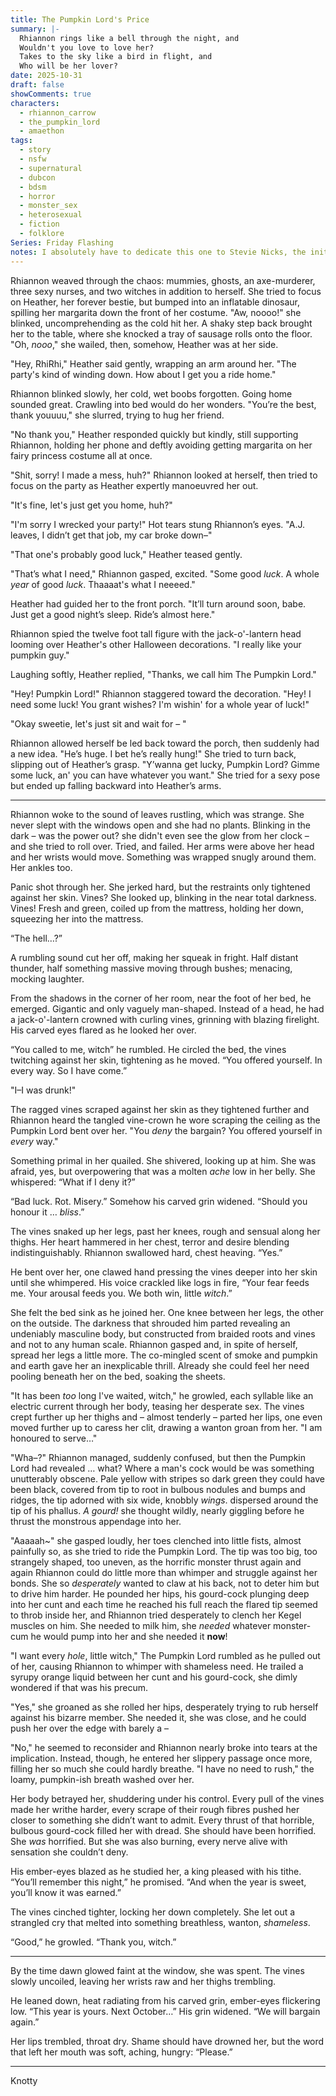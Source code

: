 ```yaml
---
title: The Pumpkin Lord's Price
summary: |-
  Rhiannon rings like a bell through the night, and
  Wouldn't you love to love her?
  Takes to the sky like a bird in flight, and
  Who will be her lover?
date: 2025-10-31
draft: false
showComments: true
characters:
  - rhiannon_carrow
  - the_pumpkin_lord
  - amaethon
tags:
  - story
  - nsfw
  - supernatural
  - dubcon
  - bdsm
  - horror
  - monster_sex
  - heterosexual
  - fiction
  - folklore
Series: Friday Flashing
notes: I absolutely have to dedicate this one to Stevie Nicks, the initial inspiration came from the Fleetwood Mac song, after all!
---
```

Rhiannon weaved through the chaos: mummies, ghosts, an axe-murderer, three sexy nurses, and two witches in addition to herself. She tried to focus on Heather, her forever bestie, but bumped into an inflatable dinosaur, spilling her margarita down the front of her costume. "Aw, noooo!" she blinked, uncomprehending as the cold hit her. A shaky step back brought her to the table, where she knocked a tray of sausage rolls onto the floor. "Oh, *nooo*," she wailed, then, somehow, Heather was at her side.

"Hey, RhiRhi," Heather said gently, wrapping an arm around her. "The party's kind of winding down. How about I get you a ride home."

Rhiannon blinked slowly, her cold, wet boobs forgotten. Going home sounded great. Crawling into bed would do her wonders. "You’re the best, thank youuuu," she slurred, trying to hug her friend.

"No thank you," Heather responded quickly but kindly, still supporting Rhiannon, holding her phone and deftly avoiding getting margarita on her fairy princess costume all at once.

"Shit, sorry! I made a mess, huh?" Rhiannon looked at herself, then tried to focus on the party as Heather expertly manoeuvred her out.

"It's fine, let's just get you home, huh?"

"I'm sorry I wrecked your party!" Hot tears stung Rhiannon’s eyes. "A.J. leaves, I didn’t get that job, my car broke down–"

"That one's probably good luck," Heather teased gently.

"That’s what I need," Rhiannon gasped, excited. "Some good *luck*. A whole _year_ of good _luck_. Thaaaat's what I neeeed."

Heather had guided her to the front porch. "It’ll turn around soon, babe. Just get a good night’s sleep. Ride’s almost here."

Rhiannon spied the twelve foot tall figure with the jack-o'-lantern head looming over Heather's other Halloween decorations. "I really like your pumpkin guy."

Laughing softly, Heather replied, "Thanks, we call him The Pumpkin Lord."

"Hey! Pumpkin Lord!" Rhiannon staggered toward the decoration. "Hey! I need some luck! You grant wishes?  I'm wishin' for a whole year of luck!"

"Okay sweetie, let's just sit and wait for – "

Rhiannon allowed herself be led back toward the porch, then suddenly had a new idea. "He’s huge. I bet he’s really hung!" She tried to turn back, slipping out of Heather’s grasp. "Y’wanna get lucky, Pumpkin Lord? Gimme some luck, an' you can have whatever you want." She tried for a sexy pose but ended up falling backward into Heather’s arms.

---

Rhiannon woke to the sound of leaves rustling, which was strange. She never slept with the windows open and she had no plants. Blinking in the dark – was the power out? she didn't even see the glow from her clock – and she tried to roll over.  Tried, and failed.  Her arms were above her head and her wrists would move.  Something was wrapped snugly around them.  Her ankles too.

Panic shot through her. She jerked hard, but the restraints only tightened against her skin. Vines? She looked up, blinking in the near total darkness.  Vines! Fresh and green, coiled up from the mattress, holding her down, squeezing her into the mattress.

“The hell…?”

A rumbling sound cut her off, making her squeak in fright. Half distant thunder, half something massive moving through bushes; menacing, mocking laughter.

From the shadows in the corner of her room, near the foot of her bed, he emerged. Gigantic and only vaguely man-shaped. Instead of a head, he had a jack-o'-lantern crowned with curling vines, grinning with blazing firelight. His carved eyes flared as he looked her over.

“You called to me, witch” he rumbled. He circled the bed, the vines twitching against her skin, tightening as he moved. “You offered yourself. In every way. So I have come.”

"I–I was drunk!"

The ragged vines scraped against her skin as they tightened further and Rhiannon heard the tangled vine-crown he wore scraping the ceiling as the Pumpkin Lord bent over her.  "You *deny* the bargain? You offered yourself in *every* way."

Something primal in her quailed. She shivered, looking up at him.  She was afraid, yes, but overpowering that was a molten *ache* low in her belly.  She whispered: “What if I deny it?”

“Bad luck. Rot. Misery.” Somehow his carved grin widened. “Should you honour it … *bliss*.”

The vines snaked up her legs, past her knees, rough and sensual along her thighs. Her heart hammered in her chest, terror and desire blending indistinguishably. Rhiannon swallowed hard, chest heaving. “Yes.”

He bent over her, one clawed hand pressing the vines deeper into her skin until she whimpered. His voice crackled like logs in fire, “Your fear feeds me. Your arousal feeds you. We both win, little *witch*.”

She felt the bed sink as he joined her.  One knee between her legs, the other on the outside. The darkness that shrouded him parted revealing an undeniably masculine body, but constructed from braided roots and vines and not to any human scale. Rhiannon gasped and, in spite of herself, spread her legs a little more. The co-mingled scent of smoke and pumpkin and earth gave her an inexplicable thrill. Already she could feel her need pooling beneath her on the bed, soaking the sheets.

"It has been *too* long I've waited, witch," he growled, each syllable like an electric current through her body, teasing her desperate sex. The vines crept further up her thighs and – almost tenderly – parted her lips, one even moved further up to caress her clit, drawing a wanton groan from her. "I am honoured to serve…"

"Wha–?" Rhiannon managed, suddenly confused, but then the Pumpkin Lord had revealed … what? Where a man's cock would be was something unutterably obscene. Pale yellow with stripes so dark green they could have been black, covered from tip to root in bulbous nodules and bumps and ridges, the tip adorned with six wide, knobbly *wings*. dispersed around the tip of his phallus. *A gourd!* she thought wildly, nearly giggling before he thrust the monstrous appendage into her.

"Aaaaah~" she gasped loudly, her toes clenched into little fists, almost painfully so, as she tried to ride the Pumpkin Lord. The tip was too big, too strangely shaped, too uneven, as the horrific monster thrust again and again Rhiannon could do little more than whimper and struggle against her bonds. She so *desperately* wanted to claw at his back, not to deter him but to drive him harder.  He pounded her hips, his gourd-cock plunging deep into her cunt and each time he reached his full reach the flared tip seemed to throb inside her, and Rhiannon tried desperately to clench her Kegel muscles on him. She needed to milk him, she *needed* whatever monster-cum he would pump into her and she needed it **now**!

"I want every *hole*, little witch," The Pumpkin Lord rumbled as he pulled out of her, causing Rhiannon to whimper with shameless need. He trailed a syrupy orange liquid between her cunt and his gourd-cock, she dimly wondered if that was his precum.

"Yes," she groaned as she rolled her hips, desperately trying to rub herself against his bizarre member. She needed it, she was close, and he could push her over the edge with barely a –

"No," he seemed to reconsider and Rhiannon nearly broke into tears at the implication. Instead, though, he entered her slippery passage once more, filling her so much she could hardly breathe.  "I have no need to rush," the loamy, pumpkin-ish breath washed over her.

Her body betrayed her, shuddering under his control. Every pull of the vines made her writhe harder, every scrape of their rough fibres pushed her closer to something she didn’t want to admit. Every thrust of that horrible, bulbous gourd-cock filled her with dread.  She should have been horrified. She *was* horrified. But she was also burning, every nerve alive with sensation she couldn’t deny.

His ember-eyes blazed as he studied her, a king pleased with his tithe. “You’ll remember this night,” he promised. “And when the year is sweet, you’ll know it was earned.”

The vines cinched tighter, locking her down completely. She let out a strangled cry that melted into something breathless, wanton, *shameless*.

“Good,” he growled. “Thank you, witch.”

***

By the time dawn glowed faint at the window, she was spent. The vines slowly uncoiled, leaving her wrists raw and her thighs trembling.

He leaned down, heat radiating from his carved grin, ember-eyes flickering low. “This year is yours. Next October…” His grin widened. “We will bargain again.”

Her lips trembled, throat dry. Shame should have drowned her, but the word that left her mouth was soft, aching, hungry:  “Please.”

***
<signature>Knotty</signature>
